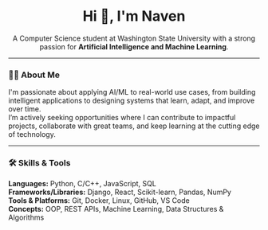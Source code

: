 <h1 align="center">Hi 👋, I'm Naven</h1>

<p align="center">
  A Computer Science student at Washington State University with a strong passion for <strong>Artificial Intelligence and Machine Learning</strong>.
</p>

---

### 👨‍💻 About Me

I'm passionate about applying AI/ML to real-world use cases, from building intelligent applications to designing systems that learn, adapt, and improve over time.  
I’m actively seeking opportunities where I can contribute to impactful projects, collaborate with great teams, and keep learning at the cutting edge of technology.

---

### 🛠️ Skills & Tools

**Languages:** Python, C/C++, JavaScript, SQL  
**Frameworks/Libraries:** Django, React, Scikit-learn, Pandas, NumPy  
**Tools & Platforms:** Git, Docker, Linux, GitHub, VS Code  
**Concepts:** OOP, REST APIs, Machine Learning, Data Structures & Algorithms
